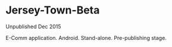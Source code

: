 # Jersey-Town-Beta
Unpublished Dec 2015

E-Comm application.
Android. Stand-alone.
Pre-publishing stage.
